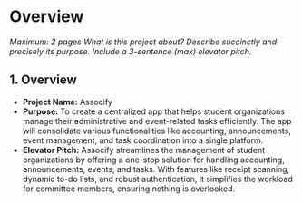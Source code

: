 # Overview

*Maximum: 2 pages*
*What is this project about?*
*Describe succinctly and precisely its purpose.*
*Include a 3-sentence (max) elevator pitch.*


## 1. Overview
- **Project Name:** Assocify
- **Purpose:** To create a centralized app that helps student organizations manage their administrative and event-related tasks efficiently. The app will consolidate various functionalities like accounting, announcements, event management, and task coordination into a single platform.
- **Elevator Pitch:** Assocify streamlines the management of student organizations by offering a one-stop solution for handling accounting, announcements, events, and tasks. With features like receipt scanning, dynamic to-do lists, and robust authentication, it simplifies the workload for committee members, ensuring nothing is overlooked.

